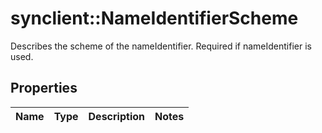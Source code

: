 # synclient::NameIdentifierScheme

Describes the scheme of the nameIdentifier. Required if nameIdentifier is used.
## Properties
Name | Type | Description | Notes
------------ | ------------- | ------------- | -------------


